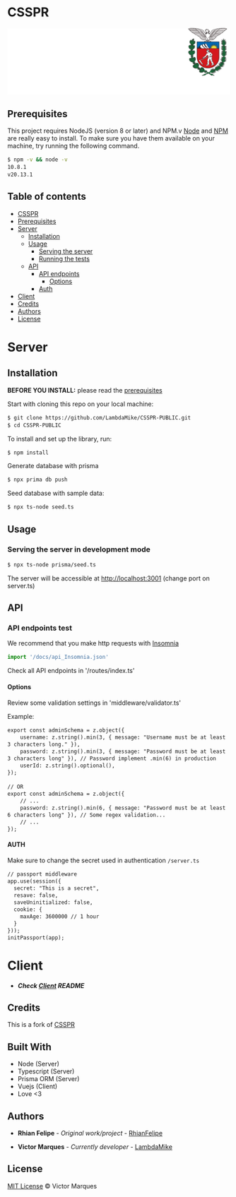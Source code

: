 <!-- read me credits: https://gist.github.com/andreasonny83/7670f4b39fe237d52636df3dec49cf3a -->

# CSSPR

![image](public/logo-branco.png)

## Prerequisites

This project requires NodeJS (version 8 or later) and NPM.v
[Node](http://nodejs.org/) and [NPM](https://npmjs.org/) are really easy to install.
To make sure you have them available on your machine,
try running the following command.

```sh
$ npm -v && node -v
10.8.1
v20.13.1
```

## Table of contents

- [CSSPR](#project-name)
- [Prerequisites](#prerequisites)
- [Server](#server)
  - [Installation](#installation)
  - [Usage](#usage)
    - [Serving the server](#serving-the-server-in-development-mode)
    - [Running the tests](#running-the-tests)
  - [API](#api)
    - [API endpoints](#api-endpoints-test)
      - [Options](#options)
    - [Auth](#auth)
- [Client](#client)
- [Credits](#credits)
- [Authors](#authors)
- [License](#license)

# Server 
## Installation

**BEFORE YOU INSTALL:** please read the [prerequisites](#prerequisites)

Start with cloning this repo on your local machine:

```sh
$ git clone https://github.com/LambdaMike/CSSPR-PUBLIC.git
$ cd CSSPR-PUBLIC
```

To install and set up the library, run:

```sh
$ npm install
```

Generate database with prisma

```sh
$ npx prima db push
```

Seed database with sample data: 
```sh
$ npx ts-node seed.ts
```

## Usage

### Serving the server in development mode

```sh
$ npx ts-node prisma/seed.ts
```

The server will be accessible at [http://localhost:3001](http://localhost:3001) (change port on server.ts)

## API

### API endpoints test

We recommend that you make http requests with [Insomnia](https://insomnia.rest/download)

```js
import '/docs/api_Insomnia.json'
```

Check all API endpoints in '/routes/index.ts'

#### Options

Review some validation settings in 'middleware/validator.ts'

Example:

```tsx
export const adminSchema = z.object({
    username: z.string().min(3, { message: "Username must be at least 3 characters long." }),
    password: z.string().min(3, { message: "Password must be at least 3 characters long" }), // Password implement .min(6) in production
    userId: z.string().optional(),
});

// OR
export const adminSchema = z.object({
    // ...
    password: z.string().min(6, { message: "Password must be at least 6 characters long" }), // Some regex validation...
    // ...
});

```

#### AUTH
Make sure to change the secret used in authentication
`/server.ts`
```tsx
// passport middleware
app.use(session({
  secret: "This is a secret",
  resave: false,
  saveUninitialized: false,
  cookie: {
    maxAge: 3600000 // 1 hour
  }
}));
initPassport(app);
```

# Client
- ##### Check [Client](/client/README.md) README

## Credits

This is a fork of [CSSPR](https://github.com/RhianFelipe/ControleSistema)

## Built With

* Node (Server)
* Typescript (Server)
* Prisma ORM (Server)
* Vuejs (Client)
* Love <3

## Authors

* **Rhian Felipe** - *Original work/project* - [RhianFelipe](https://github.com/RhianFelipe)

* **Victor Marques** - *Currently developer* - [LambdaMike](https://github.com/LambdaMike)

## License

[MIT License](/LICENSE) © Victor Marques